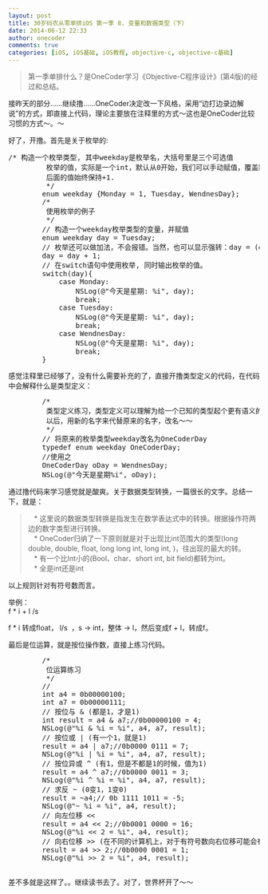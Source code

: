 ```yaml
---
layout: post
title: 30岁码农从零单排iOS 第一季 8. 变量和数据类型（下）
date: 2014-06-12 22:33
author: onecoder
comments: true
categories: [iOS, iOS基础, iOS教程, objective-c, objective-c基础]
---
```

<blockquote>
	<p>
		第一季单排什么？是OneCoder学习《Objective-C程序设计》(第4版)的经过和总结。</p>
</blockquote>
<p>
	接昨天的部分&hellip;&hellip;继续撸&hellip;&hellip;OneCoder决定改一下风格，采用&ldquo;边打边录边解说&rdquo;的方式，即直接上代码，理论主要放在注释里的方式～这也是OneCoder比较习惯的方式～。～</p>
<p>
	好了，开撸。首先是关于枚举的:</p>
<pre class="brush:csharp;first-line:1;pad-line-numbers:true;highlight:null;collapse:false;">
/* 构造一个枚举类型, 其中weekday是枚举名，大括号里是三个可选值
         枚举的值，实际是一个int，默认从0开始，我们可以手动赋值，覆盖默认。
         后面的值始终保持+1.
         */
        enum weekday {Monday = 1, Tuesday, WendnesDay};
        /*
         使用枚举的例子
         */
        // 构造一个weekday枚举类型的变量，并赋值
        enum weekday day = Tuesday;
        // 枚举还可以做加法，不会报错。当然，也可以显示强转：day = (enum weekday)(day + 1);
        day = day + 1;
        // 在switch语句中使用枚举, 同时输出枚举的值。
        switch(day){
            case Monday:
                NSLog(@&quot;今天是星期: %i&quot;, day);
                break;
            case Tuesday:
                NSLog(@&quot;今天是星期: %i&quot;, day);
                break;
            case WendnesDay:
                NSLog(@&quot;今天是星期: %i&quot;, day);
                break;
        }
</pre>
<p>
	感觉注释里已经够了，没有什么需要补充的了，直接开撸类型定义的代码，在代码中会解释什么是类型定义：</p>
<pre class="brush:csharp;first-line:1;pad-line-numbers:true;highlight:null;collapse:false;">
        /*
         类型定义练习，类型定义可以理解为给一个已知的类型起个更有语义的别名。
         以后，用新的名字来代替原来的名字，改名～～
         */
        // 将原来的枚举类型weekday改名为OneCoderDay
        typedef enum weekday OneCoderDay;
        //使用之
        OneCoderDay oDay = WendnesDay;
        NSLog(@&quot;今天是星期%i&quot;, oDay);
</pre>
<p>
	通过撸代码来学习感觉就是酸爽。关于数据类型转换，一篇很长的文字。总结一下，就是：</p>
<blockquote>
	<p>
		&nbsp;&nbsp; * 这里说的数据类型转换是指发生在数学表达式中的转换。根据操作符两边的数字类型进行转换。<br />
		&nbsp;&nbsp; * OneCoder归纳了一下原则就是对于出现比int范围大的类型(long double, double, float, long long int, long int, )，往出现的最大的转。<br />
		&nbsp;&nbsp; * 有一个比Int小的(Bool、char、short int, bit field)都转为int。<br />
		&nbsp;&nbsp; * 全是int还是int</p>
</blockquote>
<p>
	以上规则针对有符号数而言。</p>
<p>
	举例：<br />
	f * i + l /s</p>
<p>
	f * i 转成float， l/s&nbsp; ，s -&gt; int，整体 -&gt; l，然后变成f + l，转成f。</p>
<p>
	最后是位运算，就是按位操作数，直接上练习代码。</p>
<pre class="brush:csharp;first-line:1;pad-line-numbers:true;highlight:null;collapse:false;">
        /*
         位运算练习
         */
        //
        int a4 = 0b00000100;
        int a7 = 0b00000111;
        // 按位与 &amp; (都是1，才是1)
        int result = a4 &amp; a7;//0b00000100 = 4;
        NSLog(@&quot;%i &amp; %i = %i&quot;, a4, a7, result);
        // 按位或 | (有一个1，就是1)
        result = a4 | a7;//0b0000 0111 = 7;
        NSLog(@&quot;%i | %i = %i&quot;, a4, a7, result);
        // 按位异或 ^ (有1，但是不都是1的时候，值为1)
        result = a4 ^ a7;//0b0000 0011 = 3;
        NSLog(@&quot;%i ^ %i = %i&quot;, a4, a7, result);
        // 求反 ~ (0变1，1变0)
        result = ~a4;// 0b 1111 1011 = -5;
        NSLog(@&quot;~ %i = %i&quot;, a4, result);
        // 向左位移 &lt;&lt;
        result = a4 &lt;&lt; 2;//0b0001 0000 = 16;
        NSLog(@&quot;%i &lt;&lt; 2 = %i&quot;, a4, result);
        // 向右位移 &gt;&gt; (在不同的计算机上，对于有符号数向右位移可能会有不同的结果。因为可能补0或者1)
        result = a4 &gt;&gt; 2;//0b0000 0001 = 1;
        NSLog(@&quot;%i &gt;&gt; 2 = %i&quot;, a4, result);

</pre>
<p>
	差不多就是这样了。。继续读书去了。对了，世界杯开了～～</p>

